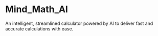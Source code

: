 # Mind_Math_AI
An intelligent, streamlined calculator powered by AI to deliver fast and accurate calculations with ease.

